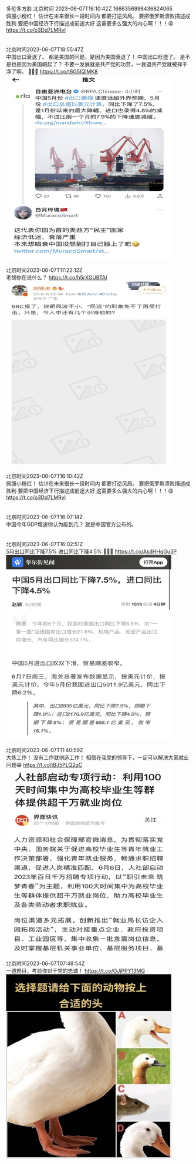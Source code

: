 多伦多方脸 北京时间 2023-06-07T16:10:42Z 1666356996436824065<br>佩服小粉红！
估计在未来很长一段时间内
都要打逆风局。
要把俄罗斯溃败描述成胜利
要把中国经济下行描述成前途大好
这需要多么强大的内心啊！！！😩 https://t.co/o3Dd7LMRvl<br><br><br>北京时间2023-06-07T18:55:47Z<br>中国出口衰退了。
都是美国的问题，是因为美国衰退了！
中国出口旺盛了。
是不是也是因为美国崛起了？
不要一发展就是共产党的功劳，一衰退共产党就被择干净了啊。
🤔🤔🤔 https://t.co/t6G5IQlMK8<br><img src='/temp/image/2023/t-Month-6/1666398543660322817_0.jpg' width='450' height='500'><br><br>北京时间2023-06-07T17:22:12Z<br>老胡你在说什么？ https://t.co/h5rXGUBTAI<br><img src='/temp/image/2023/t-Month-6/1666374993255727104_0.jpg' width='450' height='500'><br><br>北京时间2023-06-07T16:10:42Z<br>佩服小粉红！
估计在未来很长一段时间内
都要打逆风局。
要把俄罗斯溃败描述成胜利
要把中国经济下行描述成前途大好
这需要多么强大的内心啊！！！😩 https://t.co/o3Dd7LMRvl<br><br><br>北京时间2023-06-07T16:07:14Z<br>中国今年GDP增速你认为能到几？
就是中国官方公布的。<br><br><br>北京时间2023-06-07T16:02:51Z<br>5月出口同比下降7.5%
进口同比下降4.5%
🛫️🛫️🛫️ https://t.co/AsdHHqGu3P<br><img src='/temp/image/2023/t-Month-6/1666355021234192385_0.jpg' width='450' height='500'><br><br>北京时间2023-06-07T11:40:59Z<br>大炼工作！
没有工作就创造工作！
相信在我党的领导下，一定可以解决大家就业问题😁 https://t.co/iBJ5PLQ2qC<br><img src='/temp/image/2023/t-Month-6/1666289120891772928_0.jpg' width='450' height='500'><br><br>北京时间2023-06-07T07:48:54Z<br>一道题目，考验你对于党的忠诚！ https://t.co/OJjPPY13MG<br><img src='/temp/image/2023/t-Month-6/1666230716437508096_0.jpg' width='450' height='500'><br><br>